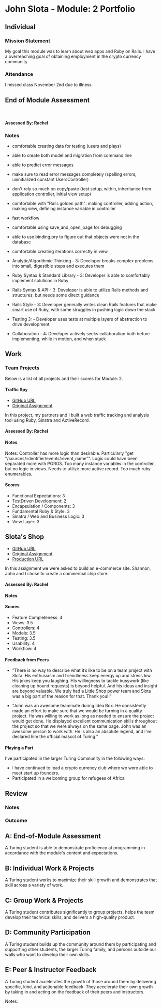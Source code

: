 # John Slota - Module: 2 Portfolio

## Individual

### Mission Statement

My goal this module was to learn about web apps and Ruby on Rails. I have a overreaching goal of obtaining employment in the crypto currency community.

### Attendance

I missed class November 2nd due to illness.

## End of Module Assessment
​​
#### Assessed By: Rachel

### Notes

* comfortable creating data for testing (users and plays)
* able to create both model and migration from command line
* able to predict error messages
* make sure to read error messages completely (spelling errors, uninitialized constant UsersController)
* don't rely so much on copy/paste (test setup, within, inheritance from application controller, initial view setup)
* comfortable with "Rails golden path": making controller, adding action, making view, defining instance variable in controller
* fast workflow
* comfortable using save_and_open_page for debugging
* able to use binding.pry to figure out that objects were not in the database
* comfortable creating iterations correctly in view


* Analytic/Algorithmic Thinking - 3: Developer breaks complex problems into small, digestible steps and executes them

* Ruby Syntax & Standard Library - 3: Developer is able to comfortably implement solutions in Ruby

* Rails Syntax & API - 3: Developer is able to utilize Rails methods and structures, but needs some direct guidance

* Rails Style - 3: Developer generally writes clean Rails features that make smart use of Ruby, with some struggles in pushing logic down the stack

* Testing 3: - Developer uses tests at multiple layers of abstraction to drive development

* Collaboration - 4: Developer actively seeks collaboration both before implementing, while in motion, and when stuck

## Work

### Team Projects

Below is a list of all projects and their scores for Module: 2.

#### Traffic Spy

* [GitHub URL](https://github.com/MattRooney/traffic-spy)
* [Original Assignment](https://github.com/turingschool/curriculum/blob/master/source/projects/traffic_spy.markdown)

In this project, my partners and I built a web traffic tracking and analysis tool using Ruby, Sinatra and ActiveRecord.

#### Assessed By: Rachel

#### Notes

Notes: Controller has more logic than desirable. Particularly "get "/sources/:identifier/events/:event_name"". Logic could have been separated more with POROS. Too many instance variables in the controller, but no logic in views. Needs to utilize more active record. Too much ruby enumerables.

#### Scores

* Functional Expectations: 3
* TestDriven Development: 2
* Encapsulation / Components: 3
* Fundamental Ruby & Style: 3
* Sinatra / Web and Business Logic: 3
* View Layer: 3

## Slota's Shop

* [GitHub URL](https://github.com/amcrawford/slota-shop)
* [Original Assignment](https://github.com/turingschool/curriculum/blob/master/source/projects/little_shop.markdown)
* [Production URL](https://young-harbor-1645.herokuapp.com)

In this assignment we were asked to build an e-commerce site. Shannon, John and I chose to create a commercial chip store.

#### Assessed By: Rachel

#### Notes

#### Scores

* Feature Completeness: 4
* Views: 3.5
* Controllers: 4
* Models: 3.5
* Testing: 3.5  
* Usability: 4
* Workflow: 4

#### Feedback from Peers

* "There is no way to describe what it’s like to be on a team project with Slota. His enthusiasm and friendliness keep energy up and stress low. His jokes keep you laughing. His willingness to tackle busywork (like cleaning up hound requests) is beyond helpful. And his ideas and insight are beyond valuable. We truly had a Little Shop power team and Slota was a big part of the reason for that. Thank you!!"

* "John was an awesome teammate during Idea Box. He consistently made an effort to make sure that we would be turning in a quality project. He was willing to work as long as needed to ensure the project would get done. He displayed excellent communication skills throughout the project so that we were always on the same page. John was an awesome person to work with. He is also an absolute legend, and I've declared him the official mascot of Turing."

#### Playing a Part

I've participated in the larger Turing Community in the following ways:

* I have continued to lead a crypto currency club where we were able to meet start up founders.
* Participated in a welcoming group for refugees of Africa

## Review

### Notes


### Outcome

## A: End-of-Module Assessment

A Turing student is able to demonstrate proficiency at programming in accordance
with the module's content and expectations.


## B: Individual Work & Projects

A Turing student works to maximize their skill growth and demonstrates
that skill across a variety of work.


## C: Group Work & Projects

A Turing student contributes significantly to group projects, helps the team
develop their technical skills, and delivers a high-quality product.


## D: Community Participation

A Turing student builds up the community around them by participating and
supporting other students, the larger Turing family, and persons outside our
walls who want to develop their own skills.


## E: Peer & Instructor Feedback

A Turing student accelerates the growth of those around
them by delivering specific, kind, and actionable feedback. They accelerate their
own growth by taking in and acting on the feedback of their peers and instructors.



Notes:

